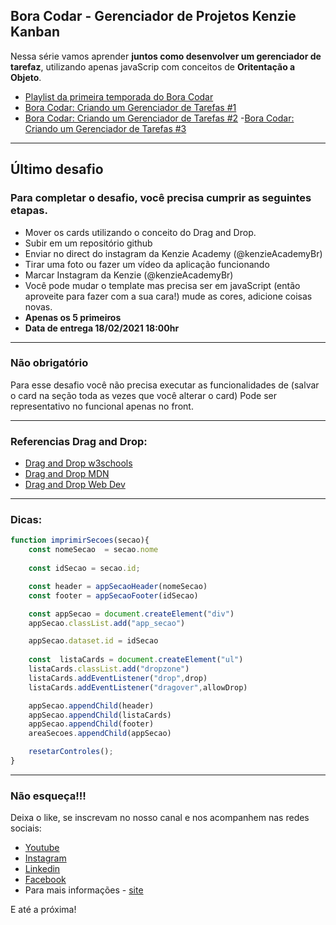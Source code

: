 ## Bora Codar - Gerenciador de Projetos Kenzie Kanban 

Nessa série vamos aprender __juntos como desenvolver um gerenciador de tarefaz__, utilizando apenas javaScrip com conceitos de __Oritentação a Objeto__.


- [Playlist da primeira temporada do Bora Codar](https://www.youtube.com/watch?v=biwpmimjHtU&list=PL0Yihm-vUJs91vtobNQbQIw9hgFoPgYqh)
- [Bora Codar: Criando um Gerenciador de Tarefas #1](https://www.youtube.com/watch?v=biwpmimjHtU&list=PL0Yihm-vUJs91vtobNQbQIw9hgFoPgYqh)
- [Bora Codar: Criando um Gerenciador de Tarefas #2](https://www.youtube.com/watch?v=_cP7n8NKtfY&list=PL0Yihm-vUJs91vtobNQbQIw9hgFoPgYqh&index=2)
-[Bora Codar: Criando um Gerenciador de Tarefas #3](https://www.youtube.com/watch?v=PcIzrfKli-0&list=PL0Yihm-vUJs91vtobNQbQIw9hgFoPgYqh&index=3)

---

## Último desafio

### Para completar o desafio, você precisa cumprir as seguintes etapas.

- Mover os cards utilizando o conceito do Drag and Drop.
- Subir em um repositório github
- Enviar no direct do instagram da Kenzie Academy (@kenzieAcademyBr)
- Tirar uma foto ou fazer um vídeo da aplicação funcionando
- Marcar Instagram da Kenzie  (@kenzieAcademyBr)
- Você pode mudar o template mas precisa ser em javaScript (então aproveite para fazer com a sua cara!) mude as cores, adicione coisas novas.
- __Apenas os 5 primeiros__
- __Data de entrega 18/02/2021 18:00hr__

---

### Não obrigatório

Para esse desafio você não precisa executar as funcionalidades de (salvar o card na seção toda as vezes que você alterar o card) Pode ser representativo no funcional apenas no front.

---

### Referencias Drag and Drop:

- [Drag and Drop w3schools](https://www.w3schools.com/html/html5_draganddrop.asp)
- [Drag and Drop MDN](https://developer.mozilla.org/en-US/docs/Web/API/HTML_Drag_and_Drop_API)
- [Drag and Drop Web Dev](https://web.dev/drag-and-drop/)

---

### Dicas: 
``` Javascript
function imprimirSecoes(secao){
    const nomeSecao  = secao.nome
    
    const idSecao = secao.id;

    const header = appSecaoHeader(nomeSecao)
    const footer = appSecaoFooter(idSecao)

    const appSecao = document.createElement("div")
    appSecao.classList.add("app_secao")

    appSecao.dataset.id = idSecao
   
    const  listaCards = document.createElement("ul")
    listaCards.classList.add("dropzone")
    listaCards.addEventListener("drop",drop)    
    listaCards.addEventListener("dragover",allowDrop) 

    appSecao.appendChild(header)
    appSecao.appendChild(listaCards)
    appSecao.appendChild(footer)
    areaSecoes.appendChild(appSecao)

    resetarControles();
}

```

---

### Não esqueça!!!

Deixa o like, se inscrevam no nosso canal e nos acompanhem nas redes sociais:
- [Youtube](https://www.youtube.com/channel/UC6rcCbDzhVoIm1V7WnwPDIQ)
- [Instagram](https://www.instagram.com/kenzieacademybr/)
- [Linkedin](https://www.linkedin.com/school/kenzie-academy-brasil/)
- [Facebook](https://www.facebook.com/search/top?q=kenzie%20academy%20brasil)
- Para mais informações - [site](https://kenzie.com.br/)


E até a próxima! 

